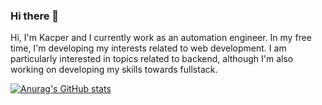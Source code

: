 ### Hi there 👋

Hi, I'm Kacper and I currently work as an automation engineer. In my free time, I'm developing my interests related to web development.  I am particularly interested in topics related to backend, although I'm also working on developing my skills towards fullstack. 

[![Anurag's GitHub stats](https://github-readme-stats.vercel.app/api?username=kowalskika)](https://github.com/anuraghazra/github-readme-stats)
